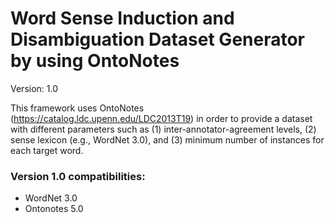 # Word Sense Induction and Disambiguation Dataset Generator by using OntoNotes

Version: 1.0

This framework uses OntoNotes (https://catalog.ldc.upenn.edu/LDC2013T19) in order to provide a dataset with different parameters such as (1) inter-annotator-agreement levels, (2) sense lexicon (e.g., WordNet 3.0), and (3) minimum number of instances for each target word.

### Version 1.0 compatibilities:
- WordNet 3.0
- Ontonotes 5.0
